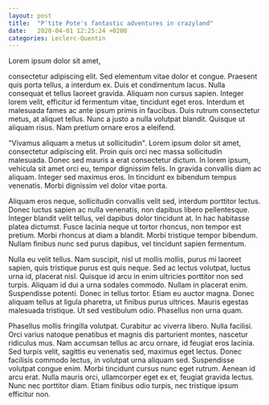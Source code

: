 ```yaml
---
layout: post
title:  "P'tite Pote's fantastic adventures in crazyland"
date:   2020-04-01 12:25:24 +0200
categories: Leclerc-Quentin
---
```


Lorem ipsum dolor sit amet, 

consectetur adipiscing elit. Sed elementum vitae dolor et congue. Praesent quis porta tellus, a interdum ex. Duis et condimentum lacus. Nulla consequat et tellus laoreet gravida. Aliquam non cursus sapien. Integer lorem velit, efficitur id fermentum vitae, tincidunt eget eros. Interdum et malesuada fames ac ante ipsum primis in faucibus. Duis rutrum consectetur metus, at aliquet tellus. Nunc a justo a nulla volutpat blandit. Quisque ut aliquam risus. Nam pretium ornare eros a eleifend.

"Vivamus aliquam a metus ut sollicitudin". Lorem ipsum dolor sit amet, consectetur adipiscing elit. Proin quis orci nec massa sollicitudin malesuada. Donec sed mauris a erat consectetur dictum. In lorem ipsum, vehicula sit amet orci eu, tempor dignissim felis. In gravida convallis diam ac aliquam. Integer sed maximus eros. In tincidunt ex bibendum tempus venenatis. Morbi dignissim vel dolor vitae porta.

Aliquam eros neque, sollicitudin convallis velit sed, interdum porttitor lectus. Donec luctus sapien ac nulla venenatis, non dapibus libero pellentesque. Integer blandit velit tellus, vel dapibus dolor tincidunt at. In hac habitasse platea dictumst. Fusce lacinia neque ut tortor rhoncus, non tempor est pretium. Morbi rhoncus at diam a blandit. Morbi tristique tempor bibendum. Nullam finibus nunc sed purus dapibus, vel tincidunt sapien fermentum.

Nulla eu velit tellus. Nam suscipit, nisl ut mollis mollis, purus mi laoreet sapien, quis tristique purus est quis neque. Sed ac lectus volutpat, luctus urna id, placerat nisl. Quisque id arcu in enim ultricies porttitor non sed turpis. Aliquam id dui a urna sodales commodo. Nullam in placerat enim. Suspendisse potenti. Donec in tellus tortor. Etiam eu auctor magna. Donec aliquam tellus at ligula pharetra, ut finibus purus ultrices. Mauris egestas malesuada tristique. Ut sed vestibulum odio. Phasellus non urna quam.

Phasellus mollis fringilla volutpat. Curabitur ac viverra libero. Nulla facilisi. Orci varius natoque penatibus et magnis dis parturient montes, nascetur ridiculus mus. Nam accumsan tellus ac arcu ornare, id feugiat eros lacinia. Sed turpis velit, sagittis eu venenatis sed, maximus eget lectus. Donec facilisis commodo lectus, in volutpat urna aliquam sed. Suspendisse volutpat congue enim. Morbi tincidunt cursus nunc eget rutrum. Aenean id arcu erat. Nulla mauris orci, ullamcorper eget ex et, feugiat gravida lectus. Nunc nec porttitor diam. Etiam finibus odio turpis, nec tristique ipsum efficitur non. 